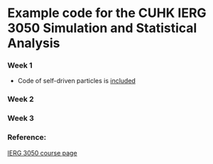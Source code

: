 # Example code for the CUHK IERG 3050 Simulation and Statistical Analysis

### Week 1 
* Code of self-driven particles is [included](SDP) 

### Week 2

### Week 3

### Reference:

[IERG 3050 course page](https://course.ie.cuhk.edu.hk/~ierg3050/)

